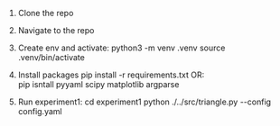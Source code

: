 1. Clone the repo
2. Navigate to the repo

3. Create env and activate:
    python3 -m venv .venv
    source .venv/bin/activate

4. Install packages
    pip install -r requirements.txt
    OR:    
    pip isntall pyyaml scipy matplotlib argparse

4. Run experiment1:
    cd experiment1
    python ./../src/triangle.py --config config.yaml    